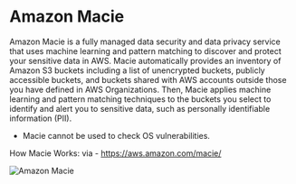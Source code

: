 # Amazon Macie

Amazon Macie is a fully managed data security and data privacy service that uses machine learning and pattern matching to discover and protect your sensitive data in AWS. Macie automatically provides an inventory of Amazon S3 buckets including a list of unencrypted buckets, publicly accessible buckets, and buckets shared with AWS accounts outside those you have defined in AWS Organizations. Then, Macie applies machine learning and pattern matching techniques to the buckets you select to identify and alert you to sensitive data, such as personally identifiable information (PII).

- Macie cannot be used to check OS vulnerabilities.

How Macie Works: via - https://aws.amazon.com/macie/

![Amazon Macie](https://d1.awsstatic.com/product-marketing/macie/Product-Page-Diagram_AWS-Macie@2x.369dcc5a001e7a44b121d65637ff82b60b809148.png)
